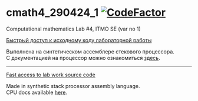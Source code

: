 # cmath4_290424_1 [![CodeFactor](https://www.codefactor.io/repository/github/zerumi-itmo-related/cmath4_290424_1/badge)](https://www.codefactor.io/repository/github/zerumi-itmo-related/cmath4_290424_1)

Computational mathematics Lab #4, ITMO SE (var no 1)

[Быстрый доступ к исходному коду лабораторной работы](
/asm/src/main/asm_labwork/cmath4.sasm)

Выполнена на синтетическом ассемблере стекового процессора.  
С документацией на процессор можно ознакомиться [здесь](/docs/report.md).

-------------------------------------------------------------------------------

[Fast access to lab work source code](
/asm/src/main/asm_labwork/cmath4.sasm)

Made in synthetic stack processor assembly language.  
CPU docs available [here](/docs/README.md).
